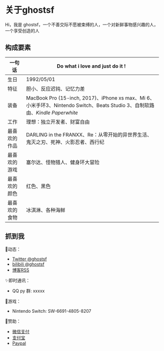 # 关于ghostsf

Hi，我是 ghostsf，一个不善交际不愿被束缚的人，一个对新鲜事物感兴趣的人，一个享受创造的人

## 构成要素

| 一句话 | Do what i love and just do it ! |
| - | - |
| 生日 | 1992/05/01 |
| 特征 | 胆小、反应迟钝、记忆力差 |
| 装备 | MacBook Pro (15-inch, 2017)、iPhone xs max、Mi 6、小米手环3、Nintendo Switch、Beats Studio 3、自制软路由、*Kindle Paperwhite* |
| 工作 | 理想：独立开发者、财富自由 |
| 最喜欢的作品 | DARLING in the FRANXX、Re：从零开始的异世界生活、鬼灭之刃、死神、火影忍者、西行纪 |
| 最喜欢的游戏 | 塞尔达、怪物猎人、健身环大冒险 |
| 最喜欢的颜色 | 红色、黑色 |
| 最喜欢的食物 | 冰淇淋、各种海鲜 |

## 抓到我

🍃动态：

* [Twitter @ghostsf](https://twitter.com/ghostsf0501)
* [bilibili @ghostsf](https://space.bilibili.com/10825269)
* [博客RSS](https://ghostsf.com/rss.xml)

✨即时通讯：

* QQ py 群: xxxxx

🎡游戏：

* Nintendo Switch: SW-6691-4805-8207

🍭赞助：

* [微信支付](http://cdn.ghostsf.com/wechatpay.png)
* [支付宝](http://cdn.ghostsf.com/alipay.png)
* [Paypal](https://www.paypal.me/ghostsf)

